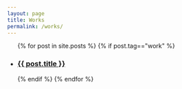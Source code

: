 ```yaml
---
layout: page
title: Works
permalink: /works/
---
```

 
<ul class="entries">
  {% for post in site.posts %}
  {% if post.tag=="work" %}
  <li>
    <a href="{{ post.url }}">
      <h3>{{ post.title }}</h3>
    </a>
  </li>
  {% endif %}
  {% endfor %}
</ul>
